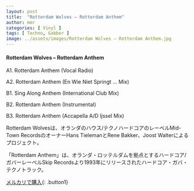 ```yaml
---
layout: post
title:  "Rotterdam Wolves – Rotterdam Anthem"
author: mmr
categories: [ Vinyl ]
tags: [ Techno, Gabber ]
image: ../assets/images/Rotterdam Wolves – Rotterdam Anthem.jpg
---
```


#### Rotterdam Wolves – Rotterdam Anthem

A1. Rotterdam Anthem (Vocal Radio)

A2. Rotterdam Anthem (En Wie Niet Springt ... Mix)

B1. Sing Along Anthem (International Club Mix)

B2. Rotterdam Anthem (Instrumental)

B3. Rotterdam Anthem (Accapella A/D Ijssel Mix)

Rotterdam Wolvesは、オランダのハウス/テクノハードコアのレーベルMid-Town RecordsのオーナーHans TielemanとRene Bakker、Joost Walterによるプロジェクト。

「Rotterdam Anthem」は、オランダ・ロッテルダムを拠点とするハードコア/ガバーレーベルSkip Recordsより1993年にリリースされたハードコア・ガバ・テクノトラック。

[メルカリで購入](https://jp.mercari.com/item/m81174559941){: .button1}



